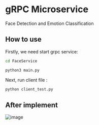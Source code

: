 # gRPC Microservice
Face Detection and Emotion Classification

## How to use

Firstly, we need start grpc service:

```sh
cd FaceService

python3 main.py 
```

Next, run client file : 

```sh
python client_test.py
```

## After implement

![image](https://user-images.githubusercontent.com/100022706/236608400-74977147-3715-43fc-b163-2e5b16c44ee6.png)

